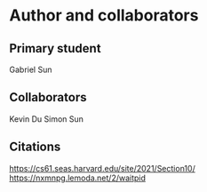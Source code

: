 Author and collaborators
========================

Primary student
---------------
Gabriel Sun


Collaborators
-------------
Kevin Du
Simon Sun


Citations
---------
https://cs61.seas.harvard.edu/site/2021/Section10/
https://nxmnpg.lemoda.net/2/waitpid
